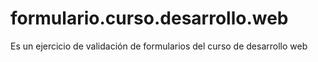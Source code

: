 # formulario.curso.desarrollo.web
Es un ejercicio de validación de formularios del curso de desarrollo web 
